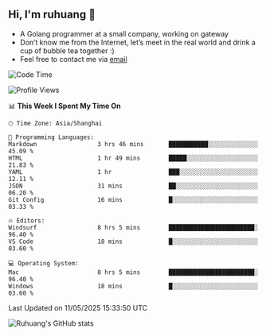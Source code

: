 ## Hi, I'm ruhuang 👋

- A Golang programmer at a small company, working on gateway
- Don’t know me from the Internet, let’s meet in the real world and drink a cup of bubble tea together :)
- Feel free to contact me via [email](mailto:ruhuang2001@gmail.com)
<!--START_SECTION:waka-->
![Code Time](http://img.shields.io/badge/Code%20Time-509%20hrs-blue)

![Profile Views](http://img.shields.io/badge/Profile%20Views-5-blue)

📊 **This Week I Spent My Time On** 

```text
🕑︎ Time Zone: Asia/Shanghai

💬 Programming Languages: 
Markdown                 3 hrs 46 mins       ███████████░░░░░░░░░░░░░░   45.09 % 
HTML                     1 hr 49 mins        █████░░░░░░░░░░░░░░░░░░░░   21.83 % 
YAML                     1 hr                ███░░░░░░░░░░░░░░░░░░░░░░   12.11 % 
JSON                     31 mins             ██░░░░░░░░░░░░░░░░░░░░░░░   06.20 % 
Git Config               16 mins             █░░░░░░░░░░░░░░░░░░░░░░░░   03.33 % 

🔥 Editors: 
Windsurf                 8 hrs 5 mins        ████████████████████████░   96.40 % 
VS Code                  18 mins             █░░░░░░░░░░░░░░░░░░░░░░░░   03.60 % 

💻 Operating System: 
Mac                      8 hrs 5 mins        ████████████████████████░   96.40 % 
Windows                  18 mins             █░░░░░░░░░░░░░░░░░░░░░░░░   03.60 % 
```


 Last Updated on 11/05/2025 15:33:50 UTC
<!--END_SECTION:waka-->

![Ruhuang's GitHub stats](https://github-readme-stats.vercel.app/api?username=ruhuang2001&count_private=true&hide_title=true&show_icons=true&theme=vue)

